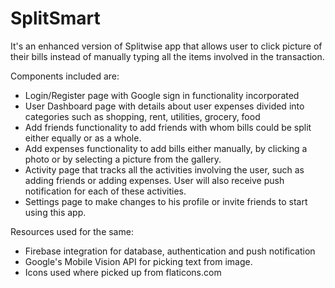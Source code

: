 # SplitSmart

It's an enhanced version of Splitwise app that allows user to click picture of their bills instead of manually typing all 
the items involved in the transaction.

Components included are:
- Login/Register page with Google sign in functionality incorporated
- User Dashboard page with details about user expenses divided into categories such as shopping, rent, utilities, grocery, food
- Add friends functionality to add friends with whom bills could be split either equally or as a whole.
- Add expenses functionality to add bills either manually, by clicking a photo or by selecting a picture from the gallery.
- Activity page that tracks all the activities involving the user, such as adding friends or adding expenses. User will also receive push notification for each of these activities.
- Settings page to make changes to his profile or invite friends to start using this app.

Resources used for the same:
- Firebase integration for database, authentication and push notification
- Google's Mobile Vision API for picking text from image.
- Icons used where picked up from flaticons.com

